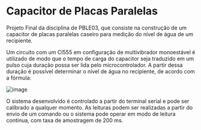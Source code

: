 # Capacitor de Placas Paralelas

Projeto Final da disciplina de PBLE03, que consiste na construção de um capacitor de placas paralelas caseiro para medição do nível de água de um recipiente.

Um circuito com um CI555 em configuração de multivibrador monoestável é utilizado de modo que o tempo de carga do capacitor seja traduzido em um pulso cuja duração possa ser lida pelo microcontrolador. A partir dessa duração é possível determinar o nível de água no recipiente, de acordo com a fórmula:

![image](https://github.com/lucasnoce/CapacitorPlacasParalelas/assets/62445590/72ebbad2-1869-4385-91a2-85445627da90)

O sistema desenvolvido é controlado a partir do terminal serial e pode ser calibrado a qualquer momento. As leituras podem ser realizadas a partir do envio de um comando ou o sistema pode operar em modo de leitura contínua, com taxa de amostragem de 200 ms.
